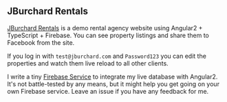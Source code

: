 ## JBurchard Rentals

[JBurchard Rentals](https://glaring-torch-2375.firebaseapp.com/) is a demo rental agency website using Angular2 + TypeScript + Firebase.
You can see property listings and share them to Facebook from the site.

If you log in with `test@jburchard.com` and `Password123` you can edit the properties and watch them live reload to all other clients.

I write a tiny [Firebase Service](https://github.com/josiah1888/rental-agency/blob/master/src/app/services/firebase.service.ts) to integrate my live database with Angular2. 
It's not battle-tested by any means, but it might help you get going on your own Firebase service.
Leave an issue if you have any feedback for me.